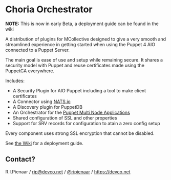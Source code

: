 Choria Orchestrator
===================

**NOTE:** This is now in early Beta, a deployment guide can be found in the wiki

A distribution of plugins for MCollective designed to give a very smooth and streamlined experience
in getting started when using the Puppet 4 AIO connected to a Puppet Server.

The main goal is ease of use and setup while remaining secure.  It shares a security model
with Puppet and reuse certificates made using the PuppetCA everywhere.

Includes:

   * A Security Plugin for AIO Puppet including a tool to make client certificates
   * A Connector using [NATS.io](https://nats.io)
   * A Discovery plugin for PuppetDB
   * An Orchestrator for the [Puppet Multi Node Applications](https://docs.puppet.com/pe/latest/app_orchestration_overview.html)
   * Shared configuration of SSL and other properties
   * Support for SRV records for configuration to atain a zero config setup

Every component uses strong SSL encryption that cannot be disabled.

See [the Wiki](https://github.com/ripienaar/mcollective-choria/wiki) for a deployment guide.

## Contact?

R.I.Pienaar / rip@devco.net / [@ripienaar](https://twitter.com/ripienaar) / https://devco.net
